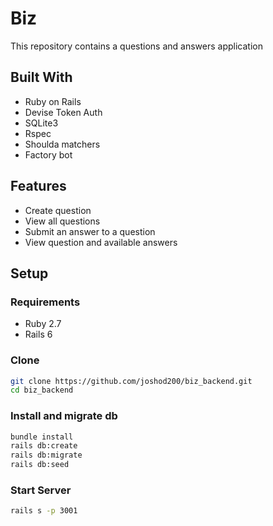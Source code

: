 # Biz
This repository contains a questions and answers application

## Built With
* Ruby on Rails
* Devise Token Auth
* SQLite3
* Rspec
* Shoulda matchers
* Factory bot

## Features
* Create question
* View all questions
* Submit an answer to a question
* View question and available answers

## Setup

### Requirements
* Ruby 2.7
* Rails 6

### Clone

```bash
git clone https://github.com/joshod200/biz_backend.git
cd biz_backend
```

### Install and migrate db
```bash
bundle install
rails db:create
rails db:migrate
rails db:seed
```

### Start Server
```bash
rails s -p 3001
```
